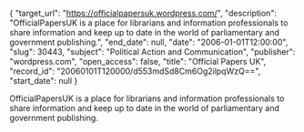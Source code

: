 {
  "target_url": "https://officialpapersuk.wordpress.com/", 
  "description": "OfficialPapersUK is a place for librarians and information professionals to share information and keep up to date in the world of parliamentary and government publishing.", 
  "end_date": null, 
  "date": "2006-01-01T12:00:00", 
  "slug": 30443, 
  "subject": "Political Action and Communication", 
  "publisher": "wordpress.com", 
  "open_access": false, 
  "title": "Official Papers UK", 
  "record_id": "20060101T120000/d553mdSd8Cm6Og2ilpqWzQ==", 
  "start_date": null
}

OfficialPapersUK is a place for librarians and information professionals to share information and keep up to date in the world of parliamentary and government publishing.